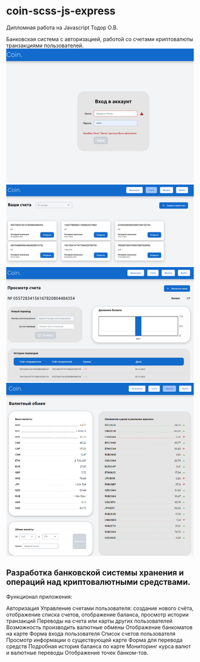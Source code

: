 # coin-scss-js-express
Дипломная работа на Javascript Тодор О.В.

Банковская система с авторизацией, работой со счетами криптовалюты транзакциями пользователей.
![Login preview](./preview/login.png)
![Accounts preview](./preview/accounts.png)
![Account preview](./preview/account.png)
![Currency preview](./preview/currency.png)


## Разработка банковской системы хранения и операций над криптовалютными средствами. 


Функционал приложения:

Авторизация 
Управление счетами пользователя: создание нового счёта, отображение списка  счетов, отображение баланса, просмотр истории транзакций 
Переводы на счета или карты других пользователей 
Возможность производить валютные обмены 
Отображение банкоматов на карте 
Форма входа пользователя 
Список счетов пользователя 
Просмотр информации о существующей карте 
Форма для перевода средств 
Подробная история баланса по карте 
Мониторинг курса валют и валютные переводы 
Отображение точек банком-тов.
 






